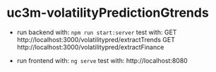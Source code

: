 # uc3m-volatilityPredictionGtrends

- run backend with: ```npm run start:server```
  test with:
  GET http://localhost:3000/volatilitypred/extractTrends
  GET http://localhost:3000/volatilitypred/extractFinance

- run frontend with: ```ng serve```
  test with: 
  http://localhost:8080

